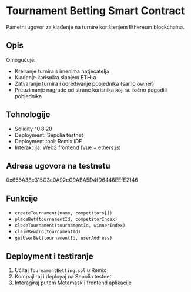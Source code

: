 # Tournament Betting Smart Contract

Pametni ugovor za klađenje na turnire korištenjem Ethereum blockchaina.

## Opis

Omogućuje:

- Kreiranje turnira s imenima natjecatelja
- Klađenje korisnika slanjem ETH-a
- Zatvaranje turnira i određivanje pobjednika (samo owner)
- Preuzimanje nagrade od strane korisnika koji su točno pogodili pobjednika

## Tehnologije

- Solidity ^0.8.20
- Deployment: Sepolia testnet
- Deployment tool: Remix IDE
- Interakcija: Web3 frontend (Vue + ethers.js)

## Adresa ugovora na testnetu

0x656A38e315C3e0A92cC9ABA5D4fD6446EEfE2146

## Funkcije

- `createTournament(name, competitors[])`
- `placeBet(tournamentId, competitorIndex)`
- `closeTournament(tournamentId, winnerIndex)`
- `claimReward(tournamentId)`
- `getUserBet(tournamentId, userAddress)`

## Deployment i testiranje

1. Učitaj `TournamentBetting.sol` u Remix
2. Kompajliraj i deployaj na Sepolia testnet
3. Interagiraj putem Metamask i frontend aplikacije
